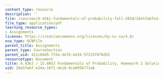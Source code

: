 ```yaml
---
content_type: resource
description: ''
file: /courses/6-436j-fundamentals-of-probability-fall-2018/26e5fa6fe24a16f1de108ca0956771a8_MIT6_436JF18_hw2solutions.pdf
file_type: application/pdf
learning_resource_types:
- Assignments
license: https://creativecommons.org/licenses/by-nc-sa/4.0/
ocw_type: OCWFile
parent_title: Assignments
parent_type: CourseSection
parent_uid: 411c04d5-733a-de7d-e434-57315f876d52
resourcetype: Document
title: 6.436J / 15.085J Fundamentals of Probability, Homework 2 Solutions
uid: 26e5fa6f-e24a-16f1-de10-8ca0956771a8
---
```

